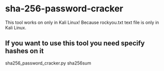 # sha-256-password-cracker

This tool works on only in Kali Linux! Because rockyou.txt text file is only in Kali Linux.

## If you want to use this tool you need specify hashes on it

sha256_password_cracker.py sha256sum
  
 
